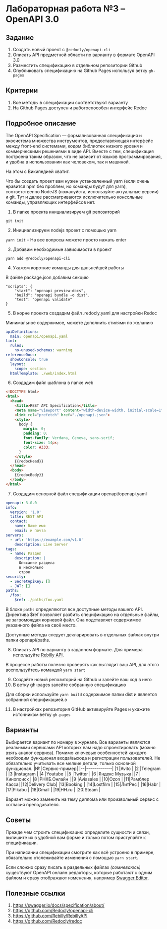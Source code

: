 
# Лабораторная работа №3 – OpenAPI 3.0

## Задание
1. Создать новый проект с `@redocly/openapi-cli`
2. Описать API предметной области по варианту в формате OpenAPI 3.0
3. Разместить спецификацию в отдельном репозитории Github
4. Опубликовать спецификацию на Github Pages используя ветку `gh-pages`

## Критерии
1. Все методы в спецификации соответствуют варианту
2. На Github Pages доступен и работоспособен интерфейс Redoc

## Подробное описание
The OpenAPI Specification — формализованная спецификация и экосистема множества инструментов, предоставляющая интерфейс между front-end системами, кодом библиотек низкого уровня и коммерческими решениями в виде API. Вместе с тем, спецификация построена таким образом, что не зависит от языков программирования, и удобна в использовании как человеком, так и машиной.

На этом с Википедией хватит.

Что бы создать проект вам нужен установленный yarn (если очень нравится npm без проблем, но команды будут для yarn), соответственно NodeJS (пожалуйста, используйте актуальные версии) и git. Тут и далее рассматриваются исключительно консольные команды, управляющих интерфейсов нет.

1. В папке проекта инициализируем git репозиторий

`git init`

2. Инициализируем nodejs проект с помощью yarn

`yarn init` – На все вопросы можете просто нажать enter

3. Добавим необходимые зависимости в проект

`yarn add @redocly/openapi-cli`

4. Укажем короткие команды для дальнейшей работы

В файле package.json добавим секцию
```
"scripts": {
	"start": "openapi preview-docs",
	"build": "openapi bundle -o dist",
	"test": "openapi validate"
}
```

5. В корне проекта создадим файл .redocly.yaml для настройки Redoc

Минимальное содержимое, можете дополнить стилями по желанию
```yaml 
apiDefinitions:
  main: openapi/openapi.yaml
lint:
  rules:
    no-unused-schemas: warning
referenceDocs:
  showConsole: true
  layout:
    scope: section
  htmlTemplate: ./web/index.html
```

6. Создадим файл шаблона в папке web

```html
<!DOCTYPE html>
<html>
  <head>
    <title>REST API Specification</title>
    <meta name="viewport" content="width=device-width, initial-scale=1">
    <link rel="prefetch" href="./openapi.json">
    <style>
      body {
        margin: 0;
        padding: 0;
        font-family: Verdana, Geneva, sans-serif;
        font-size: 14px;
        color: #333;
      }
    </style>
    {{redocHead}}
  </head>
  <body>
    {{redocBody}}
  </body>
</html>
```

7. Создадим основной файл спецификации openapi/openapi.yaml

```yaml
openapi: 3.0.0
info:
  version: '1.0'
  title: REST API
  contact:
    name: Ваше имя
    email: и почта
servers:
  - url: 'https://example.com/v1.0'
    description: Live Server
tags:
  - name: Раздел
    description: |
      Описание раздела
      в несколько
      строк
security:
  - SecretApiKey: []
  - JWT: []
paths:
  /foo:
    $ref: ./paths/foo.yaml
```
В блоке `paths` определяются все доступные методы вашего API.
Директива $ref позволяет разбить спецификацию на отдельные файлы, не загромождая корневой файл.
Она подставляет содержимое указанного файла на своё место.

Доступные методы следует декларировать в отдельных файлах внутри папки openapi/paths.

8. Описать API по варианту в заданном формате. Для примера используйте [Rebilly API](https://github.com/Rebilly/RebillyAPI/tree/master/openapi).

В процессе работы полезно проверять как выглядит ваш API, для этого воспользуйтесь командой `yarn start` 

9. Создайте новый репозиторий на Github и залейте ваш код в него
10. В ветку gh-pages залейте собранную спецификацию

Для сборки используйте `yarn build` содержимое папки dist и является собранной спецификацией.э

11. В настройках репозитория GitHub активируйте Pages и укажите источником ветку `gh-pages`

## Варианты

Выбирается вариант по номеру в журнале.
Все варианты являются реальными сервисами API которых вам надо спроектировать (можно взять аналог сервиса). Помимо ключевых особенностей каждого необходим функционал входа/выхода и регистрации пользователей.
Не обязательно учитывать все мелкие детали, только основной функционал.
|№ |Сервис-пример|
|--|-------------|
|1 |Avito        |
|2 |Telegram     |
|3 |Instagram    |
|4 |Youtube      |
|5 |Twitter      |
|6 |Яндекс Музыка|
|7 |Кинопоиск    |
|8 |РНКБ.Онлайн  |
|9 |Aviasales    |
|10|Ozon         |
|11|Рамблер Касса|
|12|Delivery Club|
|13|Booking      |
|14|Lostfilm     |
|15|ЛитРес       |
|16|Habr         |
|17|Pikabu       |
|18|Gmail        |
|19|HH.ru        |
|20|Steam        |

Вариант можно заменить на тему диплома или произвольный сервис с согласия преподавателя.

## Советы
Прежде чем строить спецификацию определите сущности и связи, выпишите их в удобной вам форме и только потом приступайте к спецификации.

При написании спецификации смотрите как всё устроено в примере, обязательно отслеживайте изменения с помощью `yarn start`. 

Если сложно сразу писать в раздельных файлах *(сомневаюсь)* существуют OpenAPI онлайн редакторы, которые работают с одним файлом и сразу отображают изменения, например [Swagger Editor](https://editor.swagger.io/).

## Полезные ссылки
1. https://swagger.io/docs/specification/about/
2. https://github.com/Redocly/openapi-cli
3. https://github.com/Rebilly/RebillyAPI
4. https://github.com/Redocly/redoc
